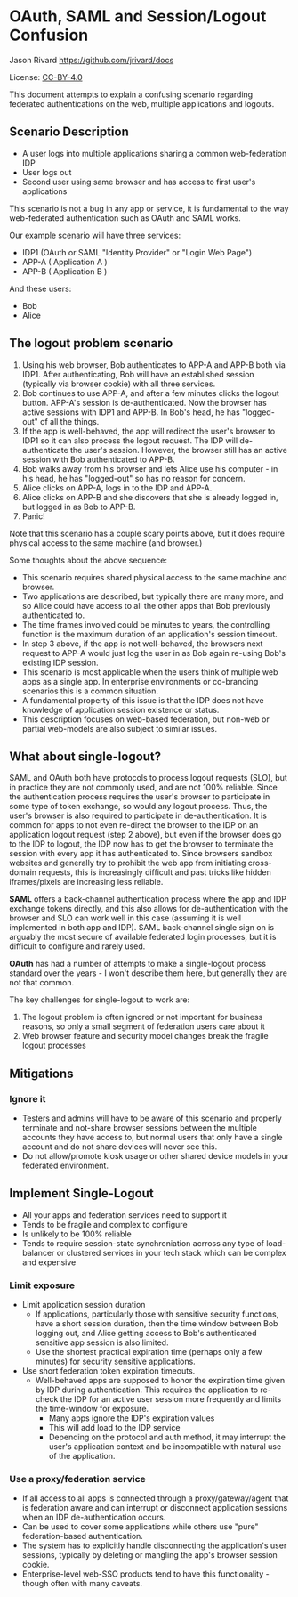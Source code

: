 # OAuth, SAML and Session/Logout Confusion

Jason Rivard https://github.com/jrivard/docs

License: [CC-BY-4.0](https://creativecommons.org/licenses/by/4.0/legalcode.en)

This document attempts to explain a confusing scenario regarding federated authentications on the web, multiple applications and logouts.  

## Scenario Description
* A user logs into multiple applications sharing a common web-federation IDP
* User logs out 
* Second user using same browser and has access to first user's applications

This scenario is not a bug in any app or service, it is fundamental to the way web-federated authentication such as OAuth and SAML works.

Our example scenario will have three services:

- IDP1  (OAuth or SAML "Identity Provider" or "Login Web Page")
- APP-A ( Application A )
- APP-B ( Application B )

And these users:

- Bob
- Alice

## The logout problem scenario

1. Using his web browser, Bob authenticates to APP-A and APP-B both via IDP1.  After authenticating, Bob  will have an established session (typically via browser cookie) with all three services.
2. Bob continues to use APP-A, and after a few minutes clicks the logout button.  APP-A's session is de-authenticated.  Now the browser has active sessions with IDP1 and APP-B.  In Bob's head, he has "logged-out" of all the things.  
3. If the app is well-behaved, the app will redirect the user's browser to IDP1 so it can also process the logout request.  The IDP will de-authenticate the user's session.  However, the browser still has an active session with Bob authenticated to APP-B.
4. Bob walks away from his browser and lets Alice use his computer - in his head, he has "logged-out" so has no reason for concern.
5. Alice clicks on APP-A, logs in to the IDP and APP-A.  
6. Alice clicks on APP-B and she discovers that she is already logged in, but logged in as Bob to APP-B.  
7. Panic!

Note that this scenario has a couple scary points above, but it does require physical access to the same machine (and browser.)  

Some thoughts about the above sequence:

* This scenario requires shared physical access to the same machine and browser.
* Two applications are described, but typically there are many more, and so Alice could have access to all the other apps that Bob previously authenticated to.
* The time frames involved could be minutes to years, the controlling function is the maximum duration of an application's session timeout.
* In step 3 above, if the app is not well-behaved, the browsers next request to APP-A would just log the user in as Bob again re-using Bob's existing IDP session.
* This scenario is most applicable when the users think of multiple web apps as a single app.  In enterprise environments or co-branding scenarios this is a common situation. 
* A fundamental property of this issue is that the IDP does not have knowledge of application session existence or status. 
* This description focuses on web-based federation, but non-web or partial web-models are also subject to similar issues.

## What about single-logout?

SAML and OAuth both have protocols to process logout requests (SLO), but in practice they are not commonly used, and are not 100% reliable.  Since the authentication process requires the user's browser to participate in some type of token exchange, so would any logout process.  Thus, the user's browser is also required to participate in de-authentication.  It is common for apps to not even re-direct the browser to the IDP on an application logout request (step 2 above), but even if the browser does go to the IDP to logout, the IDP now has to get the browser to terminate the session with every app it has authenticated to.   Since browsers sandbox websites and generally try to prohibit the web app from initiating cross-domain requests, this is increasingly difficult and past tricks like hidden iframes/pixels are increasing less reliable. 

**SAML** offers a back-channel authentication process where the app and IDP exchange tokens directly, and this also allows for de-authentication with the browser and SLO can work well in this case (assuming it is well implemented in both app and IDP).  SAML back-channel single sign on is arguably the most secure of available federated login processes, but it is difficult to configure and rarely used.

**OAuth** has had a number of attempts to make a single-logout process standard over the years - I won't describe them here, but generally they are not that common.

The key challenges for single-logout to work are:
1) The logout problem is often ignored or not important for business reasons, so only a small segment of federation users care about it
2) Web browser feature and security model changes break the fragile logout processes

## Mitigations

### Ignore it

* Testers and admins will have to be aware of this scenario and properly terminate and not-share browser sessions between the multiple accounts they have access to, but normal users that only have a single account and do not share devices will never see this. 
* Do not allow/promote kiosk usage or other shared device models in your federated environment.  

## Implement Single-Logout

* All your apps and federation services need to support it
* Tends to be fragile and complex to configure
* Is unlikely to be 100% reliable
* Tends to require session-state synchroniation acrross any type of load-balancer or clustered services in your tech stack which can be complex and expensive

### Limit exposure

* Limit application session duration
  * If applications, particularly those with sensitive security functions, have a short session duration, then the time window between Bob logging out, and Alice getting access to Bob's authenticated sensitive app session is also limited.  
  * Use the shortest practical expiration time (perhaps only a few minutes) for security sensitive applications.
* Use short federation token expiration timeouts.
  * Well-behaved apps are supposed to honor the expiration time given by IDP during authentication.  This requires the application to re-check the IDP for an active user session more frequently and limits the time-window for exposure.
    * Many apps ignore the IDP's expiration values
    * This will add load to the IDP service
    * Depending on the protocol and auth method, it may interrupt the user's application context and be incompatible with natural use of the application.

### Use a proxy/federation service

* If all access to all apps is connected through a proxy/gateway/agent that is federation aware and can interrupt or disconnect application sessions when an IDP de-authentication occurs.
* Can be used to cover some applications while others use "pure" federation-based authentication.
* The system has to explicitly handle disconnecting the application's user sessions, typically by deleting or mangling the app's browser session cookie.
* Enterprise-level web-SSO products tend to have this functionality - though often with many caveats.
